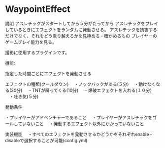 # WaypointEffect
説明
アスレチックがスタートしてから５分がたってから
アスレチックをプレイしているときにエフェクトをランダムに発動させる。
アスレチックを妨害するだけでなく、それをどう乗り越えるかを見極める・確かめるもの
プレイヤーのゲームプレイ能力を見る。

撮影に使用するプラグインです。

機能:

指定した時間ごとにエフェクトを発動させる

エフェクトの種類(クールダウン)
　・ノックバックがある(５分)
　・動けなくなる(30分)
　・TNTが降ってくる(10分)
　・爆破エフェクトを入れる(１０分)
　・吐き気(５分)

発動条件

・プレイヤーがアドベンチャーであること
　・プレイヤーがアスレチックをゴールしていないこと
　・発動するエフェクト以外にかかっていないこと

実装機能
　・すべてのエフェクトを発動させるかどうかをそれぞれenable・disableで選択することが可能(config.yml)

